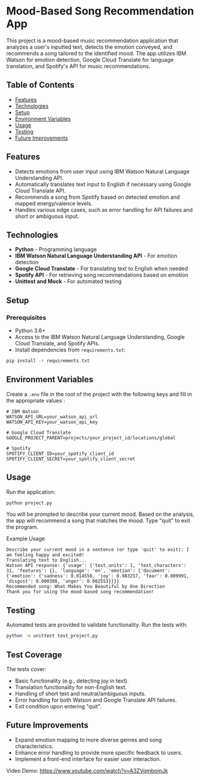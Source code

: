 # Mood-Based Song Recommendation App

This project is a mood-based music recommendation application that analyzes a user's inputted text, detects the emotion conveyed, and recommends a song tailored to the identified mood. The app utilizes IBM Watson for emotion detection, Google Cloud Translate for language translation, and Spotify's API for music recommendations.

## Table of Contents
- [Features](#features)
- [Technologies](#technologies)
- [Setup](#setup)
- [Environment Variables](#environment-variables)
- [Usage](#usage)
- [Testing](#testing)
- [Future Improvements](#future-improvements)

## Features

- Detects emotions from user input using IBM Watson Natural Language Understanding API.
- Automatically translates text input to English if necessary using Google Cloud Translate API.
- Recommends a song from Spotify based on detected emotion and mapped energy/valence levels.
- Handles various edge cases, such as error handling for API failures and short or ambiguous input.

## Technologies

- **Python** - Programming language
- **IBM Watson Natural Language Understanding API** - For emotion detection
- **Google Cloud Translate** - For translating text to English when needed
- **Spotify API** - For retrieving song recommendations based on emotion
- **Unittest and Mock** - For automated testing

## Setup

### Prerequisites

- Python 3.6+
- Access to the IBM Watson Natural Language Understanding, Google Cloud Translate, and Spotify APIs.
- Install dependencies from `requirements.txt`:
  
```bash
pip install -r requirements.txt
```

## Environment Variables

Create a `.env` file in the root of the project with the following keys and fill in the appropriate values`:

```dotenv
# IBM Watson
WATSON_API_URL=your_watson_api_url
WATSON_API_KEY=your_watson_api_key

# Google Cloud Translate
GOOGLE_PROJECT_PARENT=projects/your_project_id/locations/global

# Spotify
SPOTIFY_CLIENT_ID=your_spotify_client_id
SPOTIFY_CLIENT_SECRET=your_spotify_client_secret
```

## Usage

Run the application:

```bash
python project.py
```

You will be prompted to describe your current mood. Based on the analysis, the app will recommend a song that matches the mood. Type "quit" to exit the program.

Example Usage

```plaintext
Describe your current mood in a sentence (or type 'quit' to exit): I am feeling happy and excited!
Translating text to English...
Watson API response: {'usage': {'text_units': 1, 'text_characters': 31, 'features': 1}, 'language': 'en', 'emotion': {'document': {'emotion': {'sadness': 0.014556, 'joy': 0.983257, 'fear': 0.009991, 'disgust': 0.000388, 'anger': 0.002553}}}}
Recommended song: What Makes You Beautiful by One Direction
Thank you for using the mood-based song recommendation!
```

## Testing

Automated tests are provided to validate functionality. Run the tests with:

```bash
python -m unittest test_project.py
```

## Test Coverage

The tests cover:

- Basic functionality (e.g., detecting joy in text).
- Translation functionality for non-English text.
- Handling of short text and neutral/ambiguous inputs.
- Error handling for both Watson and Google Translate API failures.
- Exit condition upon entering "quit".

## Future Improvements

- Expand emotion mapping to more diverse genres and song characteristics.
- Enhance error handling to provide more specific feedback to users.
- Implement a front-end interface for easier user interaction.

Video Demo: https://www.youtube.com/watch?v=A3ZVqmbomJk
